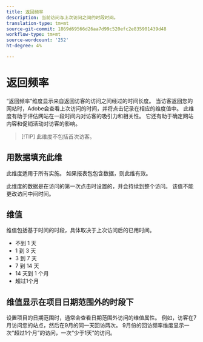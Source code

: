 ```yaml
---
title: 返回频率
description: 当前访问与上次访问之间的时段时间。
translation-type: tm+mt
source-git-commit: 1869d69566d26aa7d99c520efc2e835901439d48
workflow-type: tm+mt
source-wordcount: '252'
ht-degree: 4%

---
```



# 返回频率

“返回频率”维度显示来自返回访客的访问之间经过的时间长度。 当访客返回您的网站时，Adobe会查看上次访问的时间，并将点击记录在相应的维度值中。 此维度有助于评估网站在一段时间内对访客的吸引力和相关性。 它还有助于确定网站内容和促销活动对访客的影响。

>[!TIP] 此维度不包括首次访客。

## 用数据填充此维

此维度适用于所有实施。 如果报表包包含数据，则此维有效。

此维度的数据是在访问的第一次点击时设置的，并会持续到整个访问。 该值不能更改访问中间时间。

## 维值

维值包括基于时间的时段，具体取决于上次访问后的已用时间。

* 不到 1 天
* 1 到 3 天
* 3 到 7 天
* 7 到 14 天
* 14 天到 1 个月
* 超过1个月

## 维值显示在项目日期范围外的时段下

设置项目的日期范围时，通常会查看日期范围外访问的维值属性。 例如，访客在7月访问您的站点，然后在9月的同一天回访两次。 9月份的回访频率维度显示一次“超过1个月”的访问，一次“少于1天”的访问。